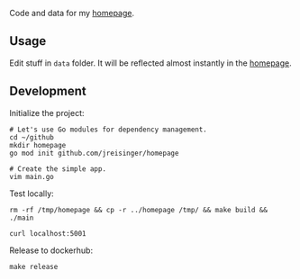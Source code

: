 Code and data for my [homepage](https://reisinge.net).

## Usage

Edit stuff in `data` folder. It will be reflected almost instantly in the [homepage](https://reisinge.net).

## Development

Initialize the project:

```
# Let's use Go modules for dependency management.
cd ~/github
mkdir homepage
go mod init github.com/jreisinger/homepage

# Create the simple app.
vim main.go
```

Test locally:

```
rm -rf /tmp/homepage && cp -r ../homepage /tmp/ && make build && ./main 

curl localhost:5001
```

Release to dockerhub:

```
make release
```
